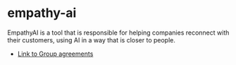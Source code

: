 # empathy-ai
EmpathyAI is a tool that is responsible for helping companies reconnect with their customers, using AI in a way that is closer to people.

- [Link to Group agreements](https://docs.google.com/document/d/14_bsqThCkkyjvd1LZWg2wrHoUktR2cDNpusndMI0CXs/edit)
